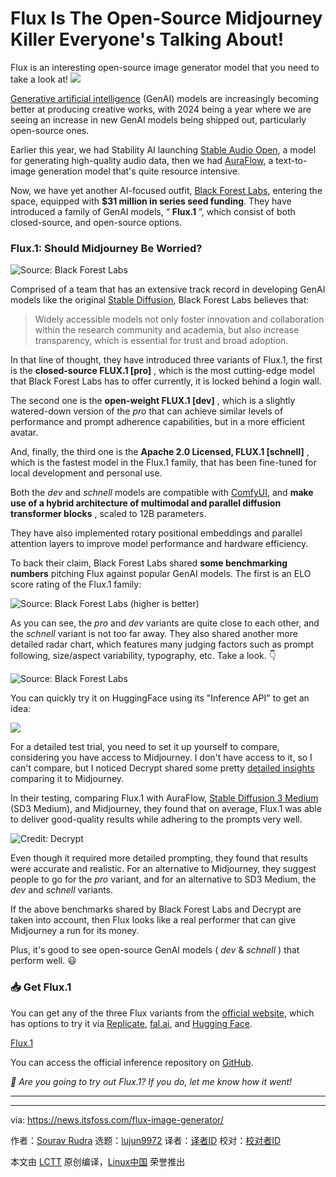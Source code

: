 [#]: subject: "Flux Is The Open-Source Midjourney Killer Everyone's Talking About!"
[#]: via: "https://news.itsfoss.com/flux-image-generator/"
[#]: author: "Sourav Rudra https://news.itsfoss.com/author/sourav/"
[#]: collector: "lujun9972/lctt-scripts-1705972010"
[#]: translator: " "
[#]: reviewer: " "
[#]: publisher: " "
[#]: url: " "

Flux Is The Open-Source Midjourney Killer Everyone's Talking About!
======
Flux is an interesting open-source image generator model that you need
to take a look at!
[![][1]][2]

[Generative artificial intelligence][3] (GenAI) models are increasingly becoming better at producing creative works, with 2024 being a year where we are seeing an increase in new GenAI models being shipped out, particularly open-source ones.

Earlier this year, we had Stability AI launching [Stable Audio Open][4], a model for generating high-quality audio data, then we had [AuraFlow][5], a text-to-image generation model that's quite resource intensive.

Now, we have yet another AI-focused outfit, [Black Forest Labs][6], entering the space, equipped with **$31 million in series seed funding**. They have introduced a family of GenAI models, “ **Flux.1** ”, which consist of both closed-source, and open-source options.

### Flux.1: Should Midjourney Be Worried?

![Source: Black Forest Labs][7]

Comprised of a team that has an extensive track record in developing GenAI models like the original [Stable Diffusion][8], Black Forest Labs believes that:

> Widely accessible models not only foster innovation and collaboration within the research community and academia, but also increase transparency, which is essential for trust and broad adoption.

In that line of thought, they have introduced three variants of Flux.1, the first is the **closed-source FLUX.1 [pro]** , which is the most cutting-edge model that Black Forest Labs has to offer currently, it is locked behind a login wall.

The second one is the **open-weight FLUX.1 [dev]** , which is a slightly watered-down version of the _pro_ that can achieve similar levels of performance and prompt adherence capabilities, but in a more efficient avatar.

And, finally, the third one is the **Apache 2.0 Licensed, FLUX.1 [schnell]** , which is the fastest model in the Flux.1 family, that has been fine-tuned for local development and personal use.

Both the _dev_ and _schnell_ models are compatible with [ComfyUI][9], and **make use of a hybrid architecture of multimodal and parallel diffusion transformer blocks** , scaled to 12B parameters.

They have also implemented rotary positional embeddings and parallel attention layers to improve model performance and hardware efficiency.

To back their claim, Black Forest Labs shared **some benchmarking numbers** pitching Flux against popular GenAI models. The first is an ELO score rating of the Flux.1 family:

![Source: Black Forest Labs \(higher is better\)][10]

As you can see, the _pro_ and _dev_ variants are quite close to each other, and the _schnell_ variant is not too far away. They also shared another more detailed radar chart, which features many judging factors such as prompt following, size/aspect variability, typography, etc. Take a look. 👇

![Source: Black Forest Labs][11]

You can quickly try it on HuggingFace using its "Inference API" to get an idea:

![][12]

For a detailed test trial, you need to set it up yourself to compare, considering you have access to Midjourney. I don't have access to it, so I can't compare, but I noticed Decrypt shared some pretty [detailed insights][13] comparing it to Midjourney.

In their testing, comparing Flux.1 with AuraFlow, [Stable Diffusion 3 Medium][14] (SD3 Medium), and Midjourney, they found that on average, Flux.1 was able to deliver good-quality results while adhering to the prompts very well.

![Credit: Decrypt][15]

Even though it required more detailed prompting, they found that results were accurate and realistic. For an alternative to Midjourney, they suggest people to go for the _pro_ variant, and for an alternative to SD3 Medium, the _dev_ and _schnell_ variants.

If the above benchmarks shared by Black Forest Labs and Decrypt are taken into account, then Flux looks like a real performer that can give Midjourney a run for its money.

Plus, it's good to see open-source GenAI models ( _dev_ & _schnell_ ) that perform well. 😃

### 📥 Get Flux.1

You can get any of the three Flux variants from the [official website][6], which has options to try it via [Replicate][16], [fal.ai][17], and [Hugging Face][18].

[Flux.1][6]

You can access the official inference repository on [GitHub][19].

_💬 Are you going to try out Flux.1? If you do, let me know how it went!_

* * *

--------------------------------------------------------------------------------

via: https://news.itsfoss.com/flux-image-generator/

作者：[Sourav Rudra][a]
选题：[lujun9972][b]
译者：[译者ID](https://github.com/译者ID)
校对：[校对者ID](https://github.com/校对者ID)

本文由 [LCTT](https://github.com/LCTT/TranslateProject) 原创编译，[Linux中国](https://linux.cn/) 荣誉推出

[a]: https://news.itsfoss.com/author/sourav/
[b]: https://github.com/lujun9972
[1]: https://news.itsfoss.com/assets/images/pikapods-banner-v3.webp
[2]: https://www.pikapods.com/?utm_campaign=banner-2024-05&utm_source=itsfoss
[3]: https://en.wikipedia.org/wiki/Generative_artificial_intelligence
[4]: https://news.itsfoss.com/stability-ai-open-audio/
[5]: https://news.itsfoss.com/open-source-image-generator-auraflow/
[6]: https://blackforestlabs.ai/
[7]: https://news.itsfoss.com/content/images/2024/08/Flux_a.jpg
[8]: https://github.com/CompVis/stable-diffusion
[9]: https://github.com/comfyanonymous/ComfyUI
[10]: https://news.itsfoss.com/content/images/2024/08/Flux_b.jpg
[11]: https://news.itsfoss.com/content/images/2024/08/Flux_c.jpg
[12]: https://news.itsfoss.com/content/images/2024/08/flux-demo.png
[13]: https://decrypt.co/242822/flux-ai-image-generator-review-midjourney-sd3-auraflow
[14]: https://stability.ai/news/stable-diffusion-3-medium
[15]: https://news.itsfoss.com/content/images/2024/08/Flux_d.jpg
[16]: https://replicate.com/collections/flux
[17]: https://fal.ai/models/fal-ai/flux
[18]: https://huggingface.co/black-forest-labs
[19]: https://github.com/black-forest-labs/flux

